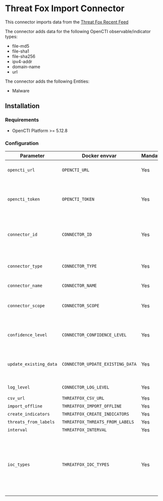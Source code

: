 # Threat Fox Import Connector

<!--
General description of the connector
* What it does
* How it works
* Special requirements
* Use case description
* ...
-->

This connector imports data from the [Threat Fox Recent Feed](https://threatfox.abuse.ch/)

The connector adds data for the following OpenCTI observable/indicator types:
* file-md5
* file-sha1
* file-sha256
* ipv4-addr
* domain-name
* url

The connector adds the following Entities:
* Malware
## Installation

### Requirements

- OpenCTI Platform >= 5.12.8

### Configuration

| Parameter              | Docker envvar                    | Mandatory | Description                                                                                                             |
|------------------------|----------------------------------|-----------|-------------------------------------------------------------------------------------------------------------------------|
| `opencti_url`          | `OPENCTI_URL`                    | Yes       | The URL of the OpenCTI platform.                                                                                        |
| `opencti_token`        | `OPENCTI_TOKEN`                  | Yes       | The default admin token configured in the OpenCTI platform parameters file.                                             |
| `connector_id`         | `CONNECTOR_ID`                   | Yes       | A valid arbitrary `UUIDv4` that must be unique for this connector.                                                      |
| `connector_type`       | `CONNECTOR_TYPE`                 | Yes       | Must be `EXTERNAL_IMPORT` (this is the connector type).                                                                 |
| `connector_name`       | `CONNECTOR_NAME`                 | Yes       | Option `ZeroFox`                                                                                                        |
| `connector_scope`      | `CONNECTOR_SCOPE`                | Yes       | Supported scope: Template Scope (MIME Type or Stix Object)                                                              |
| `confidence_level`     | `CONNECTOR_CONFIDENCE_LEVEL`     | Yes       | Set the confidence level for this data                                                                                  |
| `update_existing_data` | `CONNECTOR_UPDATE_EXISTING_DATA` | Yes       | Update data alrerady in the platform based on the Threat Fox data pull                                                  |
| `log_level`            | `CONNECTOR_LOG_LEVEL`            | Yes       | Log output for the connector                                                                                            |
| `csv_url`              | `THREATFOX_CSV_URL`              | Yes       |                                                                                                                         |
| `import_offline`       | `THREATFOX_IMPORT_OFFLINE`       | Yes       |                                                                                                                         |
| `create_indicators`    | `THREATFOX_CREATE_INDICATORS`    | Yes       |                                                                                                                         |
| `threats_from_labels`  | `THREATFOX_THREATS_FROM_LABELS`  | Yes       |                                                                                                                         | 
| `interval`             | `THREATFOX_INTERVAL`             | Yes       |                                                                                                                         |
| `ioc_types`            | `THREATFOX_IOC_TYPES`            | Yes       | List of IOC types to retrieve, available parameter: `all_types, ip:port, domain, url, md5_hash, sha1_hash, sha256_hash` |

